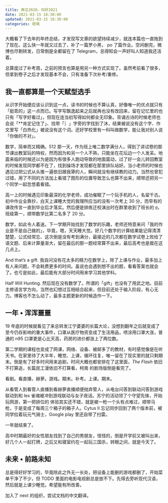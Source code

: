 ```yaml
---
title: 再见2020，你好2021
date: 2021-03-15 18:30:00
updated: 2021-03-15 18:30:00
categories: 呢喃
---
```


大概看了下去年的年终总结，才发现写文章的欲望持续减少，就连本篇也一直拖到了现在。这么快一年就又过去了，补了一篇罗小黑， po 了篇作业。空间删完，微博也尽剩转发，日常倒是全都留在了 Telegram，总得知会一声好叫人知道我还活着。<!--more-->

总算度过了补考周，之前的预言也算是用另一种方式实现了。虽然考前看了很多，但拿到卷子之后才发现基本不会，只有准备下次补考/重修。

## 我一直都算是一个天赋型选手

从识字开始便应该认识到这一点，读书的时候也不算认真，好像唯一的优点就只有「挺乖的」这一点而已。写字写飘逸起来之后就再也没有改回来，留在记忆里的也只有「写字好看过」，但现在连当初写得如何都全无印象。背诵古诗的时候老师也会说「\*\*肯定记住了」、找带「氵」字旁的字找到了沐，结果被说没有这个字、作文里写「白热化」被说没有这个词。还好学校里有一科叫做数学，能让我对别人说「你做的不对」。

数学，简单而又精确。512 那一天，作为班上唯二数学满分人，得到了讲试卷的那节课出教室玩的特权，然而因为和另一个人不熟，只能坐在花坛边一个人发呆。地震来临的时候还以为是因为有很多人跑动导致的地面震动，过了好一会儿转回教室的时候发现同学都不在了，找到操场才发现都在那里排队站好。当小老师的时候也遇见过把公式从头推一遍依旧跟我犟的人，瞬间就没有继续教的动力。当然也曾犯过错，用了不同的方法加上看错了图形的位置导致怎么也算不出来，顺带还把另一个同学一起忽悠着看错。

高一上的时候遇见印象最深的化学老师，成功催眠了一个玩手机的人，名留千古。初中作业全靠抄，白天上课睡大觉的我理所应当的没有一次考上 30 分，而早有的课改传言一直到毕业后才落实。然后便是排练迁校演出时在群里收到了班长的 `@`，班级第一，顺带数学比第二名多了 20 分。

数学，如此令人着迷。下一学期开始找到了数学的乐趣，老师还特意来问「我的作业是不是自己做的」，毕竟，嗯，天天睡大觉。好几个数字的计算结果能记得清清楚楚，公式经常忘、这次倒是没有考到满分，最接近的几次都在数学试卷上败给了语文题、后来计算量渐大，留在最后的那一题经常算不出来，最后高考也是栽在这几点上。

And that’s a gift. 我自问没有花太多的精力在数学上，除了上课与作业，最多加上有人来问题，不会耗费更多的时间。虽说也会遇到想不出的题，看看答案也就会了。也亏是如此，最后能有大部分时间用来学习其他学科。

Half Will Hunting. 然后现在没有数学了。所谓的「gift」也没有了用武之地。目前主修语言学方向，当然也幻想过互相结合起来，但目前还处于输入阶段，有心无力。博客也不怎么动了，最多主题更新的时候造作一下。

## 一年 • 浑浑噩噩

19 年底的时候就看见了来总转发江宁婆婆的长篇大论，没想到翻年之后就变成了至今仍存影响的重大事件，口罩从医疗物资变成了生活用品，喷涂用口罩大涨，普通的 n95 口罩更是心比天高，药房的进价都涨上了两位数。

第二学期的课程也变成了网课，网络、设备、被邮多了的教材，有时感觉像是在听天书。在家里待了大半年，睡觉、上课，循环往复，唯一留在了现实里的就只剩期末。倒是有了好多时间用来追剧，时间大概也都安排在了这里面，*The Flash* 依旧不打算追，长篇民工漫依旧不打算看，柯南 的剧场版倒是看完了。

看剧。看直播，赫萝。游戏。期末。补考。上课。期末。

从看管人到看管人直播到看赫萝直播顺便抛弃管人，从电台问答到联动问答到游戏联动到和 lex 雀魂被冲到游戏联动与女子夜话。苏宁的活动领了个守望先锋，开始玩网游，第一把排位的 体验其实还不错，就是被一枪一个头有点难过，顺带马枪，于是变成了每周三个箱子的箱子人。Cytus Ⅱ 忘记同步回到了两个版本前，被同学拉着玩元气骑士，Google play 里还自带了扫雷。

一年就结束了。

高中时期最好的女性朋友找到了自己的男朋友，怪怪的，倒是开学前又被叫出来，好几个人一起打牌，之后又和寝室约在一起玩三国杀，转眼之间，就是今天了。

## 未来 • 前路未知

总是得好好学习的，毕竟除此之外无一长处，把设备上能删的游戏都删了，开始菜单干净了不少，但 TODO 里面的电影电视剧总是放不下。先得去旁听现代汉语，然后就是上课少睡觉。希望能有所改善。

加入了 next 的组织，尝试文档的中文翻译。